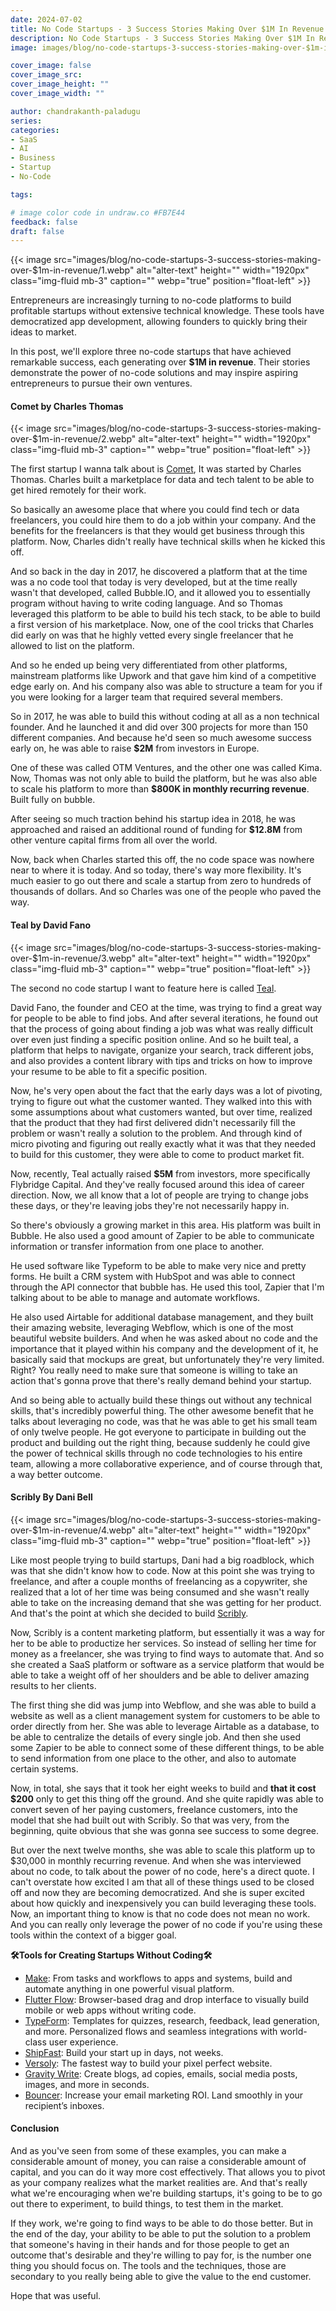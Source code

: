 ```yaml
---
date: 2024-07-02
title: No Code Startups - 3 Success Stories Making Over $1M In Revenue
description: No Code Startups - 3 Success Stories Making Over $1M In Revenue.
image: images/blog/no-code-startups-3-success-stories-making-over-$1m-in-revenue/1.webp

cover_image: false
cover_image_src: 
cover_image_height: ""
cover_image_width: ""

author: chandrakanth-paladugu
series: 
categories:
- SaaS
- AI
- Business
- Startup
- No-Code

tags:

# image color code in undraw.co #FB7E44 
feedback: false
draft: false
---
```


{{< image src="images/blog/no-code-startups-3-success-stories-making-over-$1m-in-revenue/1.webp" alt="alter-text" height="" width="1920px" class="img-fluid mb-3" caption="" webp="true" position="float-left" >}}


Entrepreneurs are increasingly turning to no-code platforms to build profitable startups without extensive technical knowledge. These tools have democratized app development, allowing founders to quickly bring their ideas to market. 

In this post, we'll explore three no-code startups that have achieved remarkable success, each generating over **$1M in revenue**. Their stories demonstrate the power of no-code solutions and may inspire aspiring entrepreneurs to pursue their own ventures.

#### Comet by Charles Thomas

{{< image src="images/blog/no-code-startups-3-success-stories-making-over-$1m-in-revenue/2.webp" alt="alter-text" height="" width="1920px" class="img-fluid mb-3" caption="" webp="true" position="float-left" >}}

The first startup I wanna talk about is [Comet](https://www.comet.co/), It was started by Charles Thomas. Charles built a marketplace for data and tech talent to be able to get hired remotely for their work.

So basically an awesome place that where you could find tech or data freelancers, you could hire them to do a job within your company. And the benefits for the freelancers is that they would get business through this platform. Now, Charles didn't really have technical skills when he kicked this off.

And so back in the day in 2017, he discovered a platform that at the time was a no code tool that today is very developed, but at the time really wasn't that developed, called Bubble.IO, and it allowed you to essentially program without having to write coding language. And so Thomas leveraged this platform to be able to build his tech stack, to be able to build a first version of his marketplace. Now, one of the cool tricks that Charles did early on was that he highly vetted every single freelancer that he allowed to list on the platform.

And so he ended up being very differentiated from other platforms, mainstream platforms like Upwork and that gave him kind of a competitive edge early on. And his company also was able to structure a team for you if you were looking for a larger team that required several members.

So in 2017, he was able to build this without coding at all as a non technical founder. And he launched it and did over 300 projects for more than 150 different companies. And because he'd seen so much awesome success early on, he was able to raise **$2M** from investors in Europe.

One of these was called OTM Ventures, and the other one was called Kima. Now, Thomas was not only able to build the platform, but he was also able to scale his platform to more than **$800K in monthly recurring revenue**. Built fully on bubble.

After seeing so much traction behind his startup idea in 2018, he was approached and raised an additional round of funding for **$12.8M** from other venture capital firms from all over the world. 

Now, back when Charles started this off, the no code space was nowhere near to where it is today. And so today, there's way more flexibility. It's much easier to go out there and scale a startup from zero to hundreds of thousands of dollars. And so Charles was one of the people who paved the way.

#### Teal by David Fano

{{< image src="images/blog/no-code-startups-3-success-stories-making-over-$1m-in-revenue/3.webp" alt="alter-text" height="" width="1920px" class="img-fluid mb-3" caption="" webp="true" position="float-left" >}}

The second no code startup I want to feature here is called [Teal](https://www.tealhq.com/).

David Fano, the founder and CEO at the time, was trying to find a great way for people to be able to find jobs. And after several iterations, he found out that the process of going about finding a job was what was really difficult over even just finding a specific position online. And so he built teal, a platform that helps to navigate, organize your search, track different jobs, and also provides a content library with tips and tricks on how to improve your resume to be able to fit a specific position.

Now, he's very open about the fact that the early days was a lot of pivoting, trying to figure out what the customer wanted. They walked into this with some assumptions about what customers wanted, but over time, realized that the product that they had first delivered didn't necessarily fill the problem or wasn't really a solution to the problem. And through kind of micro pivoting and figuring out really exactly what it was that they needed to build for this customer, they were able to come to product market fit.

Now, recently, Teal actually raised **$5M** from investors, more specifically Flybridge Capital. And they've really focused around this idea of career direction. Now, we all know that a lot of people are trying to change jobs these days, or they're leaving jobs they're not necessarily happy in.

So there's obviously a growing market in this area. His platform was built in Bubble. He also used a good amount of Zapier to be able to communicate information or transfer information from one place to another.

He used software like Typeform to be able to make very nice and pretty forms. He built a CRM system with HubSpot and was able to connect through the API connector that bubble has. He used this tool, Zapier that I'm talking about to be able to manage and automate workflows.

He also used Airtable for additional database management, and they built their amazing website, leveraging Webflow, which is one of the most beautiful website builders. And when he was asked about no code and the importance that it played within his company and the development of it, he basically said that mockups are great, but unfortunately they're very limited. Right? You really need to make sure that someone is willing to take an action that's gonna prove that there's really demand behind your startup.

And so being able to actually build these things out without any technical skills, that's incredibly powerful thing. The other awesome benefit that he talks about leveraging no code, was that he was able to get his small team of only twelve people. He got everyone to participate in building out the product and building out the right thing, because suddenly he could give the power of technical skills through no code technologies to his entire team, allowing a more collaborative experience, and of course through that, a way better outcome.

#### Scribly By Dani Bell

{{< image src="images/blog/no-code-startups-3-success-stories-making-over-$1m-in-revenue/4.webp" alt="alter-text" height="" width="1920px" class="img-fluid mb-3" caption="" webp="true" position="float-left" >}}

Like most people trying to build startups, Dani had a big roadblock, which was that she didn't know how to code. Now at this point she was trying to freelance, and after a couple months of freelancing as a copywriter, she realized that a lot of her time was being consumed and she wasn't really able to take on the increasing demand that she was getting for her product. And that's the point at which she decided to build [Scribly](https://scriblymedia.com/).

Now, Scribly is a content marketing platform, but essentially it was a way for her to be able to productize her services. So instead of selling her time for money as a freelancer, she was trying to find ways to automate that. And so she created a SaaS platform or software as a service platform that would be able to take a weight off of her shoulders and be able to deliver amazing results to her clients.

The first thing she did was jump into Webflow, and she was able to build a website as well as a client management system for customers to be able to order directly from her. She was able to leverage Airtable as a database, to be able to centralize the details of every single job. And then she used some Zapier to be able to connect some of these different things, to be able to send information from one place to the other, and also to automate certain systems.

Now, in total, she says that it took her eight weeks to build and **that it cost $200** only to get this thing off the ground. And she quite rapidly was able to convert seven of her paying customers, freelance customers, into the model that she had built out with Scribly. So that was very, from the beginning, quite obvious that she was gonna see success to some degree.

But over the next twelve months, she was able to scale this platform up to $30,000 in monthly recurring revenue. And when she was interviewed about no code, to talk about the power of no code, here's a direct quote. I can't overstate how excited I am that all of these things used to be closed off and now they are becoming democratized. And she is super excited about how quickly and inexpensively you can build leveraging these tools. Now, an important thing to know is that no code does not mean no work. And you can really only leverage the power of no code if you're using these tools within the context of a bigger goal.

**🛠Tools for Creating Startups Without Coding🛠**

- [Make](https://www.make.com/en/register?pc=lindane): From tasks and workflows to apps and systems, build and automate anything in one powerful visual platform.
- [Flutter Flow](https://app.flutterflow.io/create-account?referral_id=lpWsuoPGiNQVTEQjrB18hi79zy42): Browser-based drag and drop interface to visually build mobile or web apps without writing code.
- [TypeForm](https://typeform.cello.so/UnAFUAOeBSy): Templates for quizzes, research, feedback, lead generation, and more. Personalized flows and seamless integrations with world-class user experience.
- [ShipFast](https://shipfa.st/?via=lindane): Build your start up in days, not weeks.
- [Versoly](https://versoly.com/?via=linhdane): The fastest way to build your pixel perfect website.
- [Gravity Write](https://gravitywrite.getrewardful.com/): Create blogs, ad copies, emails, social media posts, images, and more in seconds.
- [Bouncer](https://withlove.usebouncer.com/36jphrswxbgd): Increase your email marketing ROI. Land smoothly in your recipient’s inboxes.


#### Conclusion

And as you've seen from some of these examples, you can make a considerable amount of money, you can raise a considerable amount of capital, and you can do it way more cost effectively. That allows you to pivot as your company realizes what the market realities are. And that's really what we're encouraging when we're building startups, it's going to be to go out there to experiment, to build things, to test them in the market.

If they work, we're going to find ways to be able to do those better. But in the end of the day, your ability to be able to put the solution to a problem that someone's having in their hands and for those people to get an outcome that's desirable and they're willing to pay for, is the number one thing you should focus on. The tools and the techniques, those are secondary to you really being able to give the value to the end customer.

Hope that was useful.
